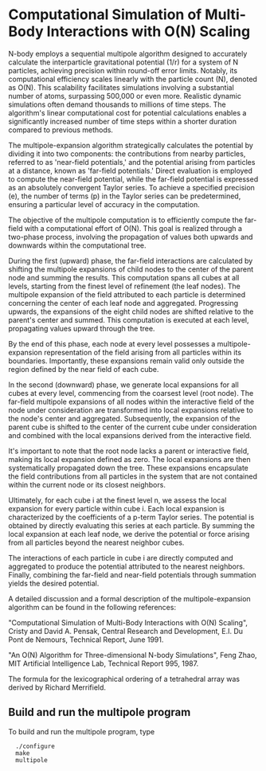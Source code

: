 # Computational Simulation of Multi-Body Interactions with O(N) Scaling

N-body employs a sequential multipole algorithm designed to accurately calculate the interparticle gravitational potential (1/r) for a system of N particles, achieving precision within round-off error limits. Notably, its computational efficiency scales linearly with the particle count (N), denoted as O(N). This scalability facilitates simulations involving a substantial number of atoms, surpassing 500,000 or even more. Realistic dynamic simulations often demand thousands to millions of time steps. The algorithm's linear computational cost for potential calculations enables a significantly increased number of time steps within a shorter duration compared to previous methods.

The multipole-expansion algorithm strategically calculates the potential by dividing it into two components: the contributions from nearby particles, referred to as 'near-field potentials,' and the potential arising from particles at a distance, known as 'far-field potentials.' Direct evaluation is employed to compute the near-field potential, while the far-field potential is expressed as an absolutely convergent Taylor series. To achieve a specified precision (e), the number of terms (p) in the Taylor series can be predetermined, ensuring a particular level of accuracy in the computation.

The objective of the multipole computation is to efficiently compute the far-field with a computational effort of O(N). This goal is realized through a two-phase process, involving the propagation of values both upwards and downwards within the computational tree.

During the first (upward) phase, the far-field interactions are calculated by shifting the multipole expansions of child nodes to the center of the parent node and summing the results. This computation spans all cubes at all levels, starting from the finest level of refinement (the leaf nodes). The multipole expansion of the field attributed to each particle is determined concerning the center of each leaf node and aggregated. Progressing upwards, the expansions of the eight child nodes are shifted relative to the parent's center and summed. This computation is executed at each level, propagating values upward through the tree.

By the end of this phase, each node at every level possesses a multipole-expansion representation of the field arising from all particles within its boundaries. Importantly, these expansions remain valid only outside the region defined by the near field of each cube.

In the second (downward) phase, we generate local expansions for all cubes at every level, commencing from the coarsest level (root node). The far-field multipole expansions of all nodes within the interactive field of the node under consideration are transformed into local expansions relative to the node's center and aggregated. Subsequently, the expansion of the parent cube is shifted to the center of the current cube under consideration and combined with the local expansions derived from the interactive field.

It's important to note that the root node lacks a parent or interactive field, making its local expansion defined as zero. The local expansions are then systematically propagated down the tree. These expansions encapsulate the field contributions from all particles in the system that are not contained within the current node or its closest neighbors.

Ultimately, for each cube i at the finest level n, we assess the local expansion for every particle within cube i. Each local expansion is characterized by the coefficients of a p-term Taylor series. The potential is obtained by directly evaluating this series at each particle. By summing the local expansion at each leaf node, we derive the potential or force arising from all particles beyond the nearest neighbor cubes.

The interactions of each particle in cube i are directly computed and aggregated to produce the potential attributed to the nearest neighbors. Finally, combining the far-field and near-field potentials through summation yields the desired potential.

A detailed discussion and a formal description of the multipole-expansion algorithm can be found in the following references:

  "Computational Simulation of Multi-Body Interactions with O(N) Scaling",
  Cristy and David A. Pensak, Central Research and Development,
  E.I. Du Pont de Nemours, Technical Report, June 1991.

  "An O(N) Algorithm for Three-dimensional N-body Simulations", Feng Zhao,
  MIT Artificial Intelligence Lab, Technical Report 995, 1987.

The formula for the lexicographical ordering of a tetrahedral array was
derived by Richard Merrifield.

## Build and run the multipole program

To build and run the multipole program, type

```
  ./configure
  make
  multipole
```
